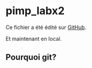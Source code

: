 # pimp_labx2

Ce fichier a été édité sur [GitHub](https://github.com).

Et maintenant en local.


## Pourquoi git?
